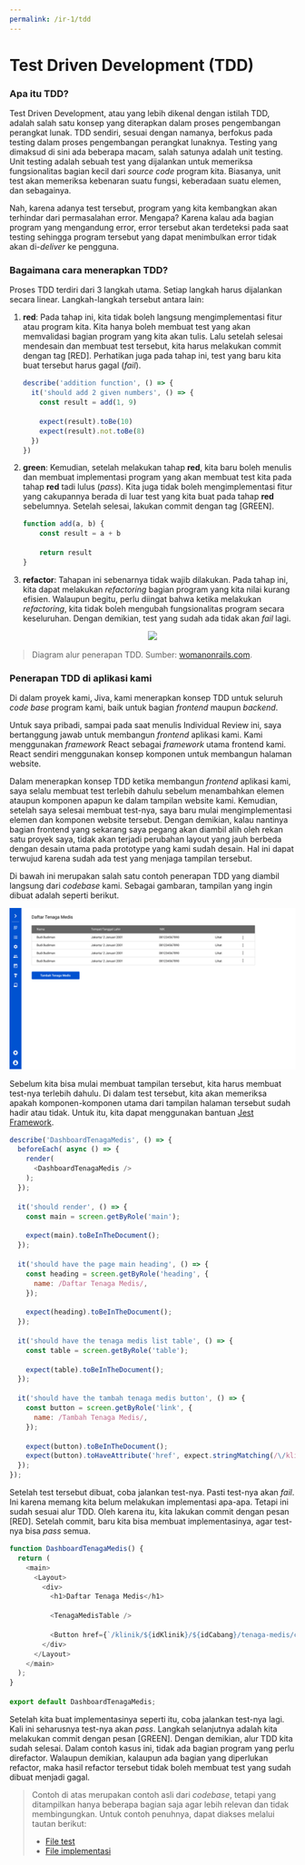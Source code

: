 ```yaml
---
permalink: /ir-1/tdd
---
```


# Test Driven Development (TDD)

### Apa itu TDD?

Test Driven Development, atau yang lebih dikenal dengan istilah TDD, adalah salah satu konsep yang diterapkan dalam proses pengembangan perangkat lunak. TDD sendiri, sesuai dengan namanya, berfokus pada testing dalam proses pengembangan perangkat lunaknya. Testing yang dimaksud di sini ada beberapa macam, salah satunya adalah unit testing. Unit testing adalah sebuah test yang dijalankan untuk memeriksa fungsionalitas bagian kecil dari *source code* program kita. Biasanya, unit test akan memeriksa kebenaran suatu fungsi, keberadaan suatu elemen, dan sebagainya. 

Nah, karena adanya test tersebut, program yang kita kembangkan akan terhindar dari permasalahan error. Mengapa? Karena kalau ada bagian program yang mengandung error, error tersebut akan terdeteksi pada saat testing sehingga program tersebut yang dapat menimbulkan error tidak akan di-*deliver* ke pengguna.

### Bagaimana cara menerapkan TDD?

Proses TDD terdiri dari 3 langkah utama. Setiap langkah harus dijalankan secara linear. Langkah-langkah tersebut antara lain:

1. **red**: Pada tahap ini, kita tidak boleh langsung mengimplementasi fitur atau program kita. Kita hanya boleh membuat test yang akan memvalidasi bagian program yang kita akan tulis. Lalu setelah selesai mendesain dan membuat test tersebut, kita harus melakukan commit dengan tag \[RED\]. Perhatikan juga pada tahap ini, test yang baru kita buat tersebut harus gagal (*fail*).

    ```js
    describe('addition function', () => {
      it('should add 2 given numbers', () => {
        const result = add(1, 9)
        
        expect(result).toBe(10)
        expect(result).not.toBe(8)
      })
    })
    ```

2. **green**: Kemudian, setelah melakukan tahap **red**, kita baru boleh menulis dan membuat implementasi program yang akan membuat test kita pada tahap **red** tadi lulus (*pass*). Kita juga tidak boleh mengimplementasi fitur yang cakupannya berada di luar test yang kita buat pada tahap **red** sebelumnya. Setelah selesai, lakukan commit dengan tag \[GREEN\].

    ```js
    function add(a, b) {
        const result = a + b
        
        return result
    }
    ```

3. **refactor**: Tahapan ini sebenarnya tidak wajib dilakukan. Pada tahap ini, kita dapat melakukan *refactoring* bagian program yang kita nilai kurang efisien. Walaupun begitu, perlu diingat bahwa ketika melakukan *refactoring*, kita tidak boleh mengubah fungsionalitas program secara keseluruhan. Dengan demikian, test yang sudah ada tidak akan *fail* lagi.

<p align="center">
  <img src="https://womanonrails.com/images/tdd-basics/tdd.gif"/>
</p>

> Diagram alur penerapan TDD. Sumber: [womanonrails.com](https://womanonrails.com/tdd-basic).

### Penerapan TDD di aplikasi kami

Di dalam proyek kami, Jiva, kami menerapkan konsep TDD untuk seluruh *code base* program kami, baik untuk bagian *frontend* maupun *backend*. 

Untuk saya pribadi, sampai pada saat menulis Individual Review ini, saya bertanggung jawab untuk membangun *frontend* aplikasi kami. Kami menggunakan *framework* React sebagai *framework* utama frontend kami. React sendiri menggunakan konsep komponen untuk membangun halaman website.

Dalam menerapkan konsep TDD ketika membangun *frontend* aplikasi kami, saya selalu membuat test terlebih dahulu sebelum menambahkan elemen ataupun komponen apapun ke dalam tampilan website kami. Kemudian, setelah saya selesai membuat test-nya, saya baru mulai mengimplementasi elemen dan komponen website tersebut. Dengan demikian, kalau nantinya bagian frontend yang sekarang saya pegang akan diambil alih oleh rekan satu proyek saya, tidak akan terjadi perubahan layout yang jauh berbeda dengan desain utama pada prototype yang kami sudah desain. Hal ini dapat terwujud karena sudah ada test yang menjaga tampilan tersebut.

Di bawah ini merupakan salah satu contoh penerapan TDD yang diambil langsung dari *codebase* kami. Sebagai gambaran, tampilan yang ingin dibuat adalah seperti berikut.

<p align="center">
  <img src="./img/DashboardTenagaMedis.png"/>
</p>

Sebelum kita bisa mulai membuat tampilan tersebut, kita harus membuat test-nya terlebih dahulu. Di dalam test tersebut, kita akan memeriksa apakah komponen-komponen utama dari tampilan halaman tersebut sudah hadir atau tidak. Untuk itu, kita dapat menggunakan bantuan [Jest Framework](https://jestjs.io/).

```js
describe('DashboardTenagaMedis', () => {
  beforeEach( async () => {
    render(
      <DashboardTenagaMedis />
    );
  });

  it('should render', () => {
    const main = screen.getByRole('main');

    expect(main).toBeInTheDocument();
  });

  it('should have the page main heading', () => {
    const heading = screen.getByRole('heading', {
      name: /Daftar Tenaga Medis/,
    });

    expect(heading).toBeInTheDocument();
  });

  it('should have the tenaga medis list table', () => {
    const table = screen.getByRole('table');
    
    expect(table).toBeInTheDocument();
  });

  it('should have the tambah tenaga medis button', () => {
    const button = screen.getByRole('link', {
      name: /Tambah Tenaga Medis/,
    });

    expect(button).toBeInTheDocument();
    expect(button).toHaveAttribute('href', expect.stringMatching(/\/klinik\/\d+\/\d+\/tenaga-medis\/create/));
  });
});
```

Setelah test tersebut dibuat, coba jalankan test-nya. Pasti test-nya akan *fail*. Ini karena memang kita belum melakukan implementasi apa-apa. Tetapi ini sudah sesuai alur TDD. Oleh karena itu, kita lakukan commit dengan pesan \[RED\]. Setelah commit, baru kita bisa membuat implementasinya, agar test-nya bisa *pass* semua.

```js
function DashboardTenagaMedis() {
  return (
    <main>
      <Layout>
        <div>
          <h1>Daftar Tenaga Medis</h1>

          <TenagaMedisTable />

          <Button href={`/klinik/${idKlinik}/${idCabang}/tenaga-medis/create`}>Tambah Tenaga Medis</Button>
        </div>
      </Layout>
    </main>
  );
}

export default DashboardTenagaMedis;
```

Setelah kita buat implementasinya seperti itu, coba jalankan test-nya lagi. Kali ini seharusnya test-nya akan *pass*. Langkah selanjutnya adalah kita melakukan commit dengan pesan \[GREEN\]. Dengan demikian, alur TDD kita sudah selesai. Dalam contoh kasus ini, tidak ada bagian program yang perlu direfactor. Walaupun demikian, kalaupun ada bagian yang diperlukan refactor, maka hasil refactor tersebut tidak boleh membuat test yang sudah dibuat menjadi gagal.

> Contoh di atas merupakan contoh asli dari *codebase*, tetapi yang ditampilkan hanya beberapa bagian saja agar lebih relevan dan tidak membingungkan. Untuk contoh penuhnya, dapat diakses melalui tautan berikut:
> - [File test](https://gitlab.cs.ui.ac.id/ppl-fasilkom-ui/2022/Kelas-B/pencari-kelulusan/jiva-frontend/-/blob/staging/__tests__/tenagaMedis/index.test.jsx)
> - [File implementasi](https://gitlab.cs.ui.ac.id/ppl-fasilkom-ui/2022/Kelas-B/pencari-kelulusan/jiva-frontend/-/blob/staging/pages/klinik/%5BidKlinik%5D/%5BidCabang%5D/tenaga-medis/index.js)
